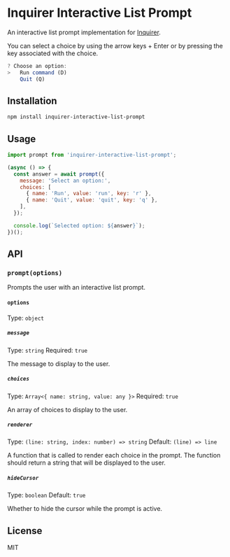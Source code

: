 # Inquirer Interactive List Prompt

An interactive list prompt implementation for [Inquirer](https://github.com/SBoudrias/Inquirer.js/).

You can select a choice by using the arrow keys + Enter or by pressing the key associated with the choice.
```javascript
? Choose an option:
>   Run command (D)
    Quit (Q)
```

## Installation

```sh
npm install inquirer-interactive-list-prompt
```

## Usage

```js
import prompt from 'inquirer-interactive-list-prompt';

(async () => {
  const answer = await prompt({
    message: 'Select an option:',
    choices: [
      { name: 'Run', value: 'run', key: 'r' },
      { name: 'Quit', value: 'quit', key: 'q' },
    ],
  });

  console.log(`Selected option: ${answer}`);
})();
```

## API

### `prompt(options)`

Prompts the user with an interactive list prompt.

#### `options`

Type: `object`

##### `message`

Type: `string`
Required: `true`

The message to display to the user.

##### `choices`

Type: `Array<{ name: string, value: any }>`
Required: `true`

An array of choices to display to the user.

##### `renderer`

Type: `(line: string, index: number) => string`
Default: `(line) => line`

A function that is called to render each choice in the prompt. The function should return a string that will be displayed to the user.

##### `hideCursor`

Type: `boolean`
Default: `true`

Whether to hide the cursor while the prompt is active.

## License

MIT
